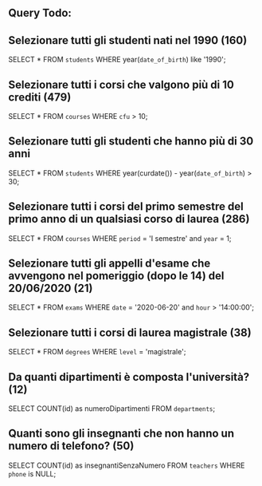 ## Query Todo:
## Selezionare tutti gli studenti nati nel 1990 (160)
SELECT * 
FROM `students` 
WHERE year(`date_of_birth`) like '1990';

## Selezionare tutti i corsi che valgono più di 10 crediti (479)
SELECT * 
FROM `courses` 
WHERE `cfu` > 10;

## Selezionare tutti gli studenti che hanno più di 30 anni
SELECT * 
FROM `students` 
WHERE year(curdate()) - year(`date_of_birth`) > 30;

## Selezionare tutti i corsi del primo semestre del primo anno di un qualsiasi corso di laurea (286)
SELECT * 
FROM `courses` 
WHERE `period` = 'I semestre' and `year` = 1;

## Selezionare tutti gli appelli d'esame che avvengono nel pomeriggio (dopo le 14) del 20/06/2020 (21)
SELECT * 
FROM `exams` 
WHERE `date` = '2020-06-20' and `hour` > '14:00:00';

## Selezionare tutti i corsi di laurea magistrale (38)
SELECT * 
FROM `degrees` 
WHERE `level` = 'magistrale';

## Da quanti dipartimenti è composta l'università? (12)
SELECT COUNT(id) as numeroDipartimenti 
FROM `departments`;

## Quanti sono gli insegnanti che non hanno un numero di telefono? (50)
SELECT COUNT(id) as insegnantiSenzaNumero 
FROM `teachers` 
WHERE `phone` is NULL;